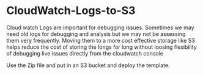 # CloudWatch-Logs-to-S3

Cloud watch Logs are important for debugging issues. 
Sometimes we may need old logs for debugging and analysis but we may not be assessing them very frequently. 
Moving them to a more cost effective storage like S3 helps reduce the cost of 
storing the longs for long without loosing flexibility of debugging live issues directly from the cloudwatch console

Use the Zip file and put in an S3 bucket and deploy the template. 

